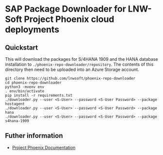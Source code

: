 # SAP Package Downloader for LNW-Soft Project Phoenix cloud deployments

## Quickstart
This will download the packages for S/4HANA 1909 and the HANA database installation to `./phoenix-repo-downloader/repository`. The contents of this directory then need to be uploaded into an Azure Storage account.

```
git clone https://github.com/lnwsoft/phoenix-repo-downloader
cd phoenix-repo-downloader
python3 -mvenv env
. env/bin/activate
pip install -r requirements.txt
./downloader.py --user <S-User> --password <S-User Password> --package hostagent
./downloader.py --user <S-User> --password <S-User Password> --package hana
./downloader.py --user <S-User> --password <S-User Password> --package s4hana-1909
```

## Futher information
* [Project Phoenix Documentation](http://docs.lnwsoft.com/projectphoenix/)
